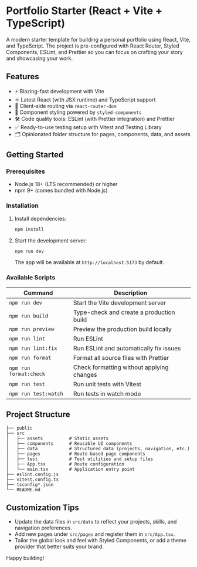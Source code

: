 # Portfolio Starter (React + Vite + TypeScript)

A modern starter template for building a personal portfolio using React, Vite,
and TypeScript. The project is pre-configured with React Router, Styled
Components, ESLint, and Prettier so you can focus on crafting your story and
showcasing your work.

## Features

- ⚡️ Blazing-fast development with Vite
- ⚛️ Latest React (with JSX runtime) and TypeScript support
- 🧭 Client-side routing via `react-router-dom`
- 🎨 Component styling powered by `styled-components`
- 🛠️ Code quality tools: ESLint (with Prettier integration) and Prettier
- ✅ Ready-to-use testing setup with Vitest and Testing Library
- 🗂️ Opinionated folder structure for pages, components, data, and assets

## Getting Started

### Prerequisites

- Node.js 18+ (LTS recommended) or higher
- npm 9+ (comes bundled with Node.js)

### Installation

1. Install dependencies:

   ```bash
   npm install
   ```

2. Start the development server:

   ```bash
   npm run dev
   ```

   The app will be available at `http://localhost:5173` by default.

### Available Scripts

| Command                | Description                               |
| ---------------------- | ----------------------------------------- |
| `npm run dev`          | Start the Vite development server         |
| `npm run build`        | Type-check and create a production build  |
| `npm run preview`      | Preview the production build locally      |
| `npm run lint`         | Run ESLint                                |
| `npm run lint:fix`     | Run ESLint and automatically fix issues   |
| `npm run format`       | Format all source files with Prettier     |
| `npm run format:check` | Check formatting without applying changes |
| `npm run test`         | Run unit tests with Vitest                |
| `npm run test:watch`   | Run tests in watch mode                   |

## Project Structure

```
├── public
├── src
│   ├── assets          # Static assets
│   ├── components      # Reusable UI components
│   ├── data            # Structured data (projects, navigation, etc.)
│   ├── pages           # Route-based page components
│   ├── test            # Test utilities and setup files
│   ├── App.tsx         # Route configuration
│   └── main.tsx        # Application entry point
├── eslint.config.js
├── vitest.config.ts
├── tsconfig*.json
└── README.md
```

## Customization Tips

- Update the data files in `src/data` to reflect your projects, skills, and
  navigation preferences.
- Add new pages under `src/pages` and register them in `src/App.tsx`.
- Tailor the global look and feel with Styled Components, or add a theme provider
  that better suits your brand.

Happy building!
